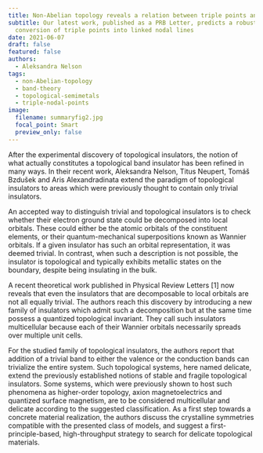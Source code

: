 ```yaml
---
title: Non-Abelian topology reveals a relation between triple points and nodal links
subtitle: Our latest work, published as a PRB Letter, predicts a robust
  conversion of triple points into linked nodal lines
date: 2021-06-07
draft: false
featured: false
authors:
  - Aleksandra Nelson
tags:
  - non-Abelian-topology
  - band-theory
  - topological-semimetals
  - triple-nodal-points
image:
  filename: summaryfig2.jpg
  focal_point: Smart
  preview_only: false
---
```

<section>
<p>After the experimental discovery of topological insulators, the notion of what actually constitutes a topological band insulator has been refined in many ways. In their recent work, Aleksandra Nelson, Titus Neupert, Tomáš Bzdušek and Aris Alexandradinata extend the paradigm of topological insulators to areas which were previously thought to contain only trivial insulators.</p>
<!--   <figure>
   <img src="summaryfig1.jpg" width="400" max-width: 100%>
   <figcaption>Figure 1. Three classes of triple nodal points identified in systems with negligible spin-orbit interaction.</figcaption>
   </figure> -->
<p>An accepted way to distinguish trivial and topological insulators is to check whether their electron ground state could be decomposed into local orbitals. These could either be the atomic orbitals of the  constituent elements, or their quantum-mechanical superpositions known as Wannier orbitals. If a given insulator has such an orbital representation, it was deemed trivial. In contrast, when such a description is not possible, the insulator is topological and typically exhibits metallic states on the boundary, despite being insulating in the bulk.</p>
<p>A recent theoretical work published in Physical Review Letters [1] now reveals that even the insulators that are decomposable to local orbitals are not all equally trivial. The authors reach this discovery by introducing a new family of insulators which admit such a decomposition but at the same time possess a quantized topological invariant. They call such insulators multicellular because each of their Wannier orbitals necessarily spreads over multiple unit cells.</p>
<p>For the studied family of topological insulators, the authors report that addition of a trivial band to either the valence or the conduction bands can trivialize the entire system. Such topological systems, here named delicate, extend the previously established notions of stable and fragile topological insulators.
Some systems, which were previously shown to host such phenomena as higher-order topology, axion magnetoelectrics and quantized surface magnetism, are to be considered multicellular and delicate according to the suggested classification. As a first step towards a concrete material realization, the authors discuss the crystalline symmetries compatible with the presented class of models, and suggest a first-principle-based, high-throughput strategy to search for delicate topological materials. </p>
</section>
